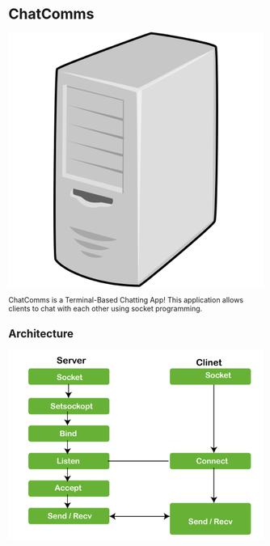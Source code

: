 # ChatComms

![Chatting App Logo](./logo.png)

ChatComms is a Terminal-Based Chatting App! This application allows clients to chat with each other using socket programming.


## Architecture

![Chatting App Logo](./architecture.png)


